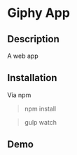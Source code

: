 # Giphy App

## Description

A web app 

## Installation

Via npm

> npm install

> gulp watch

## Demo
